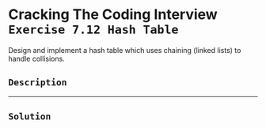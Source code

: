 # Cracking The Coding Interview `Exercise 7.12 Hash Table`

Design and implement a hash table which uses chaining (linked lists) to handle collisions.

## `Description`

---

## `Solution`